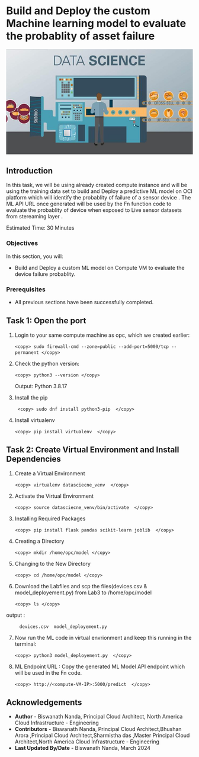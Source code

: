 # Build and Deploy the custom Machine learning model to evaluate the probablity of asset failure

![Data Science](images/ds-banner.jpg)

## Introduction

In this task, we will be using already created compute instance and will be using the training data set 
to build and Deploy a predictive ML model on OCI platform which will identify the probablity of failure of a sensor device . The ML API URL once generated will be used by the Fn function code to evaluate the probablity of device when exposed to Live sensor datasets from stereaming layer .


Estimated Time: 30 Minutes

### Objectives

In this section, you will:


- Build and Deploy a custom ML model on Compute VM to evaluate the device failure probablity.


### Prerequisites

- All previous sections have been successfully completed.

## Task 1: Open the port

1. Login to your same compute machine as opc, which we created earlier:
      
      ```
      <copy> sudo firewall-cmd --zone=public --add-port=5000/tcp --permanent </copy>
      ```


2. Check the python version:

      ```
      <copy> python3 --version </copy>
      ```
      Output: Python 3.8.17
      

3. Install the pip

      ```
       <copy> sudo dnf install python3-pip  </copy>
      ```
 
4. Install virtualenv

      ```
      <copy> pip install virtualenv  </copy>
      ```

## Task 2: Create Virtual Environment and Install Dependencies

1. Create a Virtual Environment

      ```
      <copy> virtualenv datasciecne_venv  </copy>
      ```
2. Activate the Virtual Environment

      ```
      <copy> source datasciecne_venv/bin/activate  </copy>
      ```

3. Installing Required Packages

      ```
      <copy> pip install flask pandas scikit-learn joblib  </copy>
      ```

4. Creating a Directory

      ```
      <copy> mkdir /home/opc/model </copy>
      ```
5. Changing to the New Directory

      ```
      <copy> cd /home/opc/model </copy>
      ```
6.  Download the Labfiles and scp the files(devices.csv & model_deployement.py) from Lab3 to /home/opc/model 

      ```
      <copy> ls </copy>
      ```
   
   output :
         
         devices.csv  model_deployement.py

7.  Now run the ML code in virtual envrionment and keep this running in the terminal:

      ```
      <copy> python3 model_deployement.py  </copy>
      ```
8. ML Endpoint URL : Copy the generated ML Model API endpoint which will be used in the Fn code.
   
      ```
      <copy> http://<compute-VM-IP>:5000/predict  </copy>
      ```
## Acknowledgements
* **Author** - Biswanath Nanda, Principal Cloud Architect, North America Cloud Infrastructure - Engineering
* **Contributors** -  Biswanath Nanda, Principal Cloud Architect,Bhushan Arora ,Principal Cloud Architect,Sharmistha das ,Master Principal Cloud Architect,North America Cloud Infrastructure - Engineering
* **Last Updated By/Date** - Biswanath Nanda, March 2024